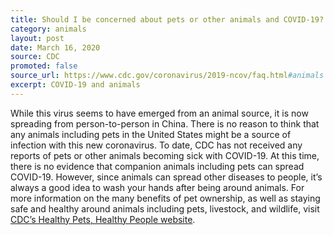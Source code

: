 ```yaml
---
title: Should I be concerned about pets or other animals and COVID-19?
category: animals
layout: post
date: March 16, 2020
source: CDC
promoted: false
source_url: https://www.cdc.gov/coronavirus/2019-ncov/faq.html#animals
excerpt: COVID-19 and animals
---
```


While this virus seems to have emerged from an animal source, it is now spreading from person-to-person in China. There is no reason to think that any animals including pets in the United States might be a source of infection with this new coronavirus. To date, CDC has not received any reports of pets or other animals becoming sick with COVID-19. At this time, there is no evidence that companion animals including pets can spread COVID-19. However, since animals can spread other diseases to people, it’s always a good idea to wash your hands after being around animals. For more information on the many benefits of pet ownership, as well as staying safe and healthy around animals including pets, livestock, and wildlife, visit <a href="https://www.cdc.gov/healthypets/index.html" target="_blank">CDC’s Healthy Pets, Healthy People website</a>.
